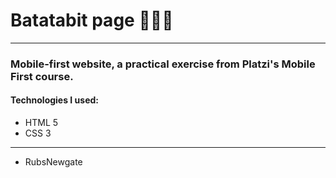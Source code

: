 # Batatabit page 👾🐱‍💻

------------

### Mobile-first website, a practical exercise from Platzi's Mobile First course.

#### Technologies I used:
- HTML 5
- CSS 3

------------

- RubsNewgate
